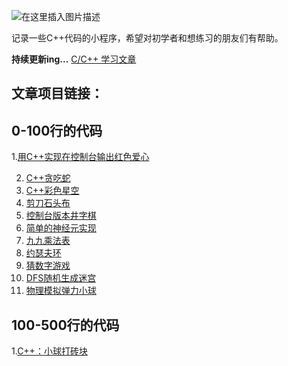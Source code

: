 ![在这里插入图片描述](https://img-blog.csdnimg.cn/d76a1a335596429cad08cff8d97da153.png)



记录一些C++代码的小程序，希望对初学者和想练习的朋友们有帮助。

**持续更新ing...**
[C/C++ 学习文章](https://blog.csdn.net/m0_53061304/article/details/130640258?spm=1001.2014.3001.5501)
## 文章项目链接：

## 0-100行的代码
1.[用C++实现在控制台输出红色爱心](https://blog.csdn.net/m0_53061304/article/details/129961707)

2. [C++贪吃蛇](https://blog.csdn.net/m0_53061304/article/details/119761241)
3. [C++彩色星空](https://blog.csdn.net/m0_53061304/article/details/130408604?spm=1001.2014.3001.5501)
4. [剪刀石头布](https://mp.weixin.qq.com/s?__biz=Mzg4Mjg0MTA3Ng==&mid=2247484900&idx=2&sn=d69d5c446933256e5283716a66930467&chksm=cf51c17ff826486965d7997a203958da997f810cc28f0bf5045599ecb44afdd1b606f22bea21&token=1156806420&lang=zh_CN#rd)
5. [控制台版本井字棋](https://mp.weixin.qq.com/s?__biz=Mzg4Mjg0MTA3Ng==&mid=2247484966&idx=1&sn=48a5a9aa5b243877adb8609bd2d4e587&chksm=cf51c2bdf8264bab6ae7ab2c0951ef3a6a0401989433858285f0839132d2be49bfbf18ca6a70&token=1156806420&lang=zh_CN#rd)
6. [简单的神经元实现](https://mp.weixin.qq.com/s?__biz=Mzg4Mjg0MTA3Ng==&mid=2247484988&idx=1&sn=c0d52ecbe76f712782a8d72a0dca80c0&chksm=cf51c2a7f8264bb1bca54823e02ed63d29f5776dcd6112bfb9e3dad3c3ae0e3e3f22aee59ff1&token=233144306&lang=zh_CN#rd)
7. [九九乘法表](https://mp.weixin.qq.com/s?__biz=Mzg4Mjg0MTA3Ng==&mid=2247485012&idx=1&sn=a906e40eeae907f892b6f713689f74dd&chksm=cf51c2cff8264bd994f857c3f3a98bd2c09069f4c2400d74c5e7f901c6b24df193997ba90e3c&token=233144306&lang=zh_CN#rd)
8. [约瑟夫环](https://mp.weixin.qq.com/s?__biz=Mzg4Mjg0MTA3Ng==&mid=2247485012&idx=2&sn=e97d49cef71bcea76ea584e51e50ed0e&chksm=cf51c2cff8264bd9dc5cfea34676ef052cc2b74095c50eff22a29f81b3f7c1343bb7c50f23ee&token=233144306&lang=zh_CN#rd)
9. [猜数字游戏](https://mp.weixin.qq.com/s?__biz=Mzg4Mjg0MTA3Ng==&mid=2247485028&idx=2&sn=4a9d463628cf07fdacfba440cfb02802&chksm=cf51c2fff8264be93a3d1d286e4f28eddbd21fd3dd36bfec387a3ca5c04ce459cecae21a8da5&token=204888754&lang=zh_CN#rd)
10. [DFS随机生成迷宫](https://mp.weixin.qq.com/s?__biz=Mzg4Mjg0MTA3Ng==&mid=2247485086&idx=2&sn=a8cfe7a829219c754689dc6f4824e18d&chksm=cf51c205f8264b1394087ec87d828dfd237adc2cbba5b856b8c703259ea8d0c2218b78575b8c&token=1152235140&lang=zh_CN#rd)
11. [物理模拟弹力小球](https://mp.weixin.qq.com/s?__biz=Mzg4Mjg0MTA3Ng==&mid=2247485114&idx=2&sn=9c084800886612ee8ff3b3945e5debf3&chksm=cf51c221f8264b375c429177d4a0db412a4b112aca2522a68dd0481d8362ea648d7b3dd8e2e7&token=1152235140&lang=zh_CN#rd)

## 100-500行的代码
1.[C++：小球打砖块](https://blog.csdn.net/m0_53061304/article/details/130549510?csdn_share_tail=%7B%22type%22:%22blog%22,%22rType%22:%22article%22,%22rId%22:%22130549510%22,%22source%22:%22m0_53061304%22%7D)


